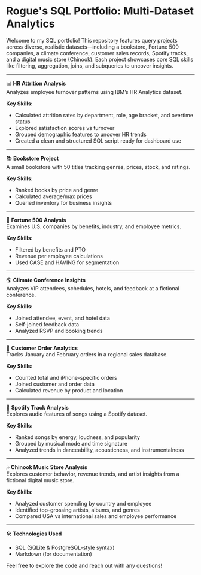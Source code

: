 # Rogue's SQL Portfolio: Multi-Dataset Analytics

Welcome to my SQL portfolio! This repository features query projects across diverse, realistic datasets—including a bookstore, Fortune 500 companies, a climate conference, customer sales records, Spotify tracks, and a digital music store (Chinook). Each project showcases core SQL skills like filtering, aggregation, joins, and subqueries to uncover insights.

---

📊 **HR Attrition Analysis**  
Analyzes employee turnover patterns using IBM’s HR Analytics dataset.

**Key Skills:**
- Calculated attrition rates by department, role, age bracket, and overtime status  
- Explored satisfaction scores vs turnover  
- Grouped demographic features to uncover HR trends  
- Created a clean and structured SQL script ready for dashboard use

---

📚 **Bookstore Project**  
A small bookstore with 50 titles tracking genres, prices, stock, and ratings.

**Key Skills:**
- Ranked books by price and genre  
- Calculated average/max prices  
- Queried inventory for business insights  

---

💼 **Fortune 500 Analysis**  
Examines U.S. companies by benefits, industry, and employee metrics.

**Key Skills:**
- Filtered by benefits and PTO  
- Revenue per employee calculations  
- Used CASE and HAVING for segmentation  

---

🌎 **Climate Conference Insights**  
Analyzes VIP attendees, schedules, hotels, and feedback at a fictional conference.

**Key Skills:**
- Joined attendee, event, and hotel data  
- Self-joined feedback data  
- Analyzed RSVP and booking trends  

---

🧾 **Customer Order Analytics**  
Tracks January and February orders in a regional sales database.

**Key Skills:**
- Counted total and iPhone-specific orders  
- Joined customer and order data  
- Calculated revenue by product and location  

---

🎵 **Spotify Track Analysis**  
Explores audio features of songs using a Spotify dataset.

**Key Skills:**
- Ranked songs by energy, loudness, and popularity  
- Grouped by musical mode and time signature  
- Analyzed trends in danceability, acousticness, and instrumentalness  

---

🎶 **Chinook Music Store Analysis**  
Explores customer behavior, revenue trends, and artist insights from a fictional digital music store.

**Key Skills:**
- Analyzed customer spending by country and employee  
- Identified top-grossing artists, albums, and genres  
- Compared USA vs international sales and employee performance  

---

🛠️ **Technologies Used**  
- SQL (SQLite & PostgreSQL-style syntax)  
- Markdown (for documentation)  

Feel free to explore the code and reach out with any questions!
